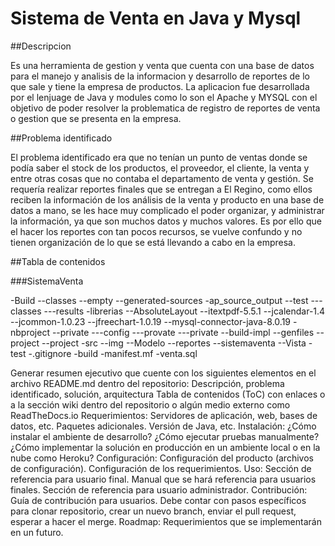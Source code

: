 # Sistema de Venta en Java y Mysql

##Descripcion

Es una herramienta de gestion y venta  que cuenta con una base de datos para el manejo y analisis de la informacion y desarrollo de reportes de lo que sale y tiene la empresa de productos. La aplicacion fue desarrollada por el lenjuage de Java y modules como lo son el  Apache y MYSQL con el objetivo de poder resolver la problematica de registro de reportes de venta o gestion que se presenta en la empresa.

##Problema identificado

El problema identificado era que no tenían un punto de ventas donde se podía saber el stock de los productos, el proveedor, el cliente, la venta y entre otras cosas que no contaba el departamento de venta y gestión. Se requería realizar reportes finales que se entregan a El Regino, como ellos reciben la información de los análisis de la venta y producto en una base de datos a mano, se les hace muy complicado el poder organizar, y administrar la información, ya que son muchos datos y muchos valores. Es por ello que el hacer los reportes con tan pocos recursos, se vuelve confundo y no tienen organización de lo que se está llevando a cabo en la empresa.

##Tabla de contenidos

###SistemaVenta

-Build
--classes
--empty
--generated-sources
-ap_source_output
--test
---classes
---results
-librerias
--AbsoluteLayout
--itextpdf-5.5.1
--jcalendar-1.4
--jcommon-1.0.23
--jfreechart-1.0.19
--mysql-connector-java-8.0.19
-nbproject
--private
---config
---provate
---private
--build-impl
--genfiles
--project
--project
-src
--img
--Modelo
--reportes
--sistemaventa
--Vista
-test
-.gitignore
-build
-manifest.mf
-venta.sql

Generar resumen ejecutivo que cuente con los siguientes elementos en el archivo README.md dentro del repositorio:
Descripción, problema identificado, solución, arquitectura
Tabla de contenidos (ToC) con enlaces o a la sección wiki dentro del repositorio o algún medio externo como ReadTheDocs.io
Requerimientos:
Servidores de aplicación, web, bases de datos, etc.
Paquetes adicionales.
Versión de Java, etc.
Instalación:
¿Cómo instalar el ambiente de desarrollo?
¿Cómo ejecutar pruebas manualmente?
¿Cómo implementar la solución en producción en un ambiente local o en la nube como Heroku?
Configuración:
Configuración del producto (archivos de configuración).
Configuración de los requerimientos.
Uso:
Sección de referencia para usuario final. Manual que se hará referencia para usuarios finales.
Sección de referencia para usuario administrador.
Contribución:
Guía de contribución para usuarios.
Debe contar con pasos específicos para clonar repositorio, crear un nuevo branch, enviar el pull request, esperar a hacer el merge.
Roadmap:
Requerimientos que se implementarán en un futuro.

